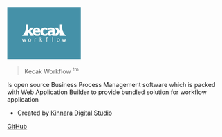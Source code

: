 <img src="https://raw.githubusercontent.com/kinnara-digital-studio/kecak-workflow/master/docs/assets/KecakLogo.jpg" height="120" alt="Kecak" />


> Kecak Workflow <sup>tm</sup>

Is open source Business Process Management software which is packed with Web Application Builder to provide bundled solution for workflow application

- Created by [Kinnara Digital Studio](https://kinnarastudio.com/)



[GitHub](https://github.com/kinnara-digital-studio/kecak-workflow/)
